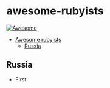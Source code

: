 # awesome-rubyists
[![Awesome](https://cdn.rawgit.com/sindresorhus/awesome/d7305f38d29fed78fa85652e3a63e154dd8e8829/media/badge.svg)](https://github.com/sindresorhus/awesome)

* [Awesome rubyists](#awesome-rubyists)
  * [Russia](#russia)

## Russia
* First.
